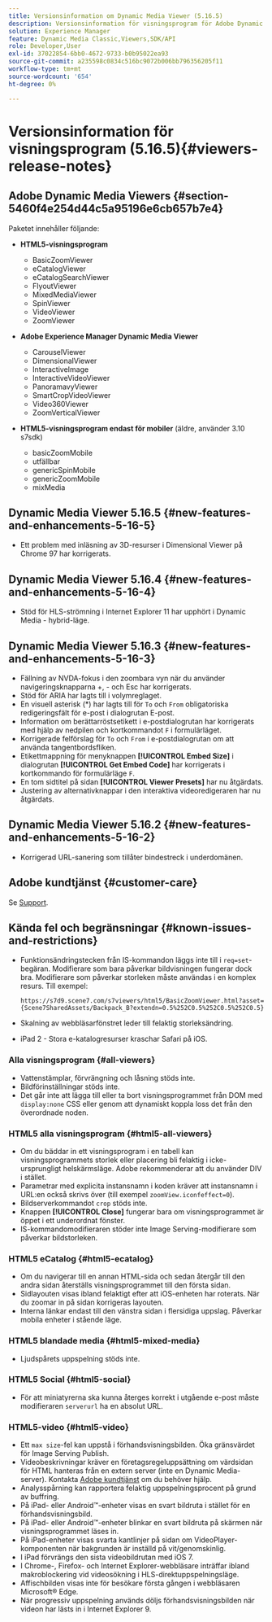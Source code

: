 ```yaml
---
title: Versionsinformation om Dynamic Media Viewer (5.16.5)
description: Versionsinformation för visningsprogram för Adobe Dynamic Media.
solution: Experience Manager
feature: Dynamic Media Classic,Viewers,SDK/API
role: Developer,User
exl-id: 37022854-6bb0-4672-9733-b0b95022ea93
source-git-commit: a235598c0834c516bc9072b006bb796356205f11
workflow-type: tm+mt
source-wordcount: '654'
ht-degree: 0%

---
```


# Versionsinformation för visningsprogram (5.16.5){#viewers-release-notes}

<!-- Updated March 03, 2022 for the 5.16.5 release. Contact is Deepa Gupta-->

<!-- hide: yes
hidefromtoc: yes-->

<!-- robots: noindex
googlebot: noindex -->

## Adobe Dynamic Media Viewers {#section-5460f4e254d44c5a95196e6cb657b7e4}

Paketet innehåller följande:

* **HTML5-visningsprogram**

   * BasicZoomViewer
   * eCatalogViewer
   * eCatalogSearchViewer
   * FlyoutViewer
   * MixedMediaViewer
   * SpinViewer
   * VideoViewer
   * ZoomViewer

* **Adobe Experience Manager Dynamic Media Viewer**

   * CarouselViewer
   * DimensionalViewer
   * InteractiveImage
   * InteractiveVideoViewer
   * PanoramavyViewer
   * SmartCropVideoViewer
   * Video360Viewer
   * ZoomVerticalViewer

* **HTML5-visningsprogram endast för mobiler** (äldre, använder 3.10 s7sdk)

   * basicZoomMobile
   * utfällbar
   * genericSpinMobile
   * genericZoomMobile
   * mixMedia


## Dynamic Media Viewer 5.16.5 {#new-features-and-enhancements-5-16-5}

* Ett problem med inläsning av 3D-resurser i Dimensional Viewer på Chrome 97 har korrigerats.

## Dynamic Media Viewer 5.16.4 {#new-features-and-enhancements-5-16-4}

* Stöd för HLS-strömning i Internet Explorer 11 har upphört i Dynamic Media - hybrid-läge.

## Dynamic Media Viewer 5.16.3 {#new-features-and-enhancements-5-16-3}

* Fällning av NVDA-fokus i den zoombara vyn när du använder navigeringsknapparna +, - och Esc har korrigerats. <!-- (CQ-4290719) -->
* Stöd för ARIA har lagts till i volymreglaget. <!--  (CQ-4324080) -->
* En visuell asterisk (*) har lagts till för `To` och `From` obligatoriska redigeringsfält för e-post i dialogrutan E-post. <!-- (CQ-4290935) -->
* Information om berättarröstsetikett i e-postdialogrutan har korrigerats med hjälp av nedpilen och kortkommandot `F` i formulärläget. <!-- (CQ-4290934) -->
* Korrigerade felförslag för `To` och `From` i e-postdialogrutan om att använda tangentbordsfliken. <!-- (CQ-4290930) -->
* Etikettmappning för menyknappen **[!UICONTROL Embed Size]** i dialogrutan **[!UICONTROL Get Embed Code]** har korrigerats i kortkommando för formulärläge `F`. <!-- (CQ-4290929) -->
* En tom sidtitel på sidan **[!UICONTROL Viewer Presets]** har nu åtgärdats. <!-- (CQ-4290936) -->
* Justering av alternativknappar i den interaktiva videoredigeraren har nu åtgärdats. <!-- (CQ-4330159) -->

## Dynamic Media Viewer 5.16.2 {#new-features-and-enhancements-5-16-2}

* Korrigerad URL-sanering som tillåter bindestreck i underdomänen. <!-- (CQ-4327691) -->

## Adobe kundtjänst {#customer-care}

Se [Support](https://experienceleague.adobe.com/docs/dynamic-media-classic/using/intro/support.html?lang=sv-SE#intro).

## Kända fel och begränsningar {#known-issues-and-restrictions}

* Funktionsändringstecken från IS-kommandon läggs inte till i `req=set`-begäran. Modifierare som bara påverkar bildvisningen fungerar dock bra. Modifierare som påverkar storleken måste användas i en komplex resurs. Till exempel:

  `https://s7d9.scene7.com/s7viewers/html5/BasicZoomViewer.html?asset= {Scene7SharedAssets/Backpack_B?extendn=0.5%252C0.5%252C0.5%252C0.5}`

* Skalning av webbläsarfönstret leder till felaktig storleksändring.
* iPad 2 - Stora e-katalogresurser kraschar Safari på iOS.

### Alla visningsprogram {#all-viewers}

* Vattenstämplar, förvrängning och låsning stöds inte.
* Bildförinställningar stöds inte.
* Det går inte att lägga till eller ta bort visningsprogrammet från DOM med `display:none` CSS eller genom att dynamiskt koppla loss det från den överordnade noden.

### HTML5 alla visningsprogram {#html5-all-viewers}

* Om du bäddar in ett visningsprogram i en tabell kan visningsprogrammets storlek eller placering bli felaktig i icke-ursprungligt helskärmsläge. Adobe rekommenderar att du använder DIV i stället.
* Parametrar med explicita instansnamn i koden kräver att instansnamn i URL:en också skrivs över (till exempel `zoomView.iconfeffect=0`).
* Bildserverkommandot `crop` stöds inte.
* Knappen **[!UICONTROL Close]** fungerar bara om visningsprogrammet är öppet i ett underordnat fönster.
* IS-kommandomodifieraren stöder inte Image Serving-modifierare som påverkar bildstorleken.

### HTML5 eCatalog {#html5-ecatalog}

* Om du navigerar till en annan HTML-sida och sedan återgår till den andra sidan återställs visningsprogrammet till den första sidan.
* Sidlayouten visas ibland felaktigt efter att iOS-enheten har roterats. När du zoomar in på sidan korrigeras layouten.
* Interna länkar endast till den vänstra sidan i flersidiga uppslag. Påverkar mobila enheter i stående läge.

### HTML5 blandade media {#html5-mixed-media}

* Ljudspårets uppspelning stöds inte.

### HTML5 Social {#html5-social}

* För att miniatyrerna ska kunna återges korrekt i utgående e-post måste modifieraren `serverurl` ha en absolut URL.

### HTML5-video {#html5-video}

* Ett `max size`-fel kan uppstå i förhandsvisningsbilden. Öka gränsvärdet för Image Serving Publish.
* Videobeskrivningar kräver en företagsregeluppsättning om värdsidan för HTML hanteras från en extern server (inte en Dynamic Media-server). Kontakta [Adobe kundtjänst](https://experienceleague.adobe.com/docs/dynamic-media-classic/using/intro/support.html?lang=sv-SE#intro) om du behöver hjälp.
* Analysspårning kan rapportera felaktig uppspelningsprocent på grund av buffring.
* På iPad- eller Android™-enheter visas en svart bildruta i stället för en förhandsvisningsbild.
* På iPad- eller Android™-enheter blinkar en svart bildruta på skärmen när visningsprogrammet läses in.
* På iPad-enheter visas svarta kantlinjer på sidan om VideoPlayer-komponenten när bakgrunden är inställd på vit/genomskinlig.
* I iPad förvrängs den sista videobildrutan med iOS 7.
* I Chrome-, Firefox- och Internet Explorer-webbläsare inträffar ibland makroblockering vid videosökning i HLS-direktuppspelningsläge.
* Affischbilden visas inte för besökare första gången i webbläsaren Microsoft® Edge.
* När progressiv uppspelning används döljs förhandsvisningsbilden när videon har lästs in i Internet Explorer 9.
